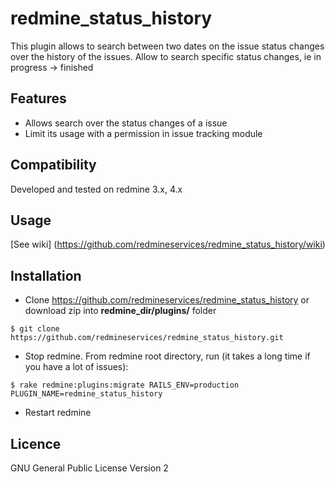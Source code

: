 redmine_status_history
==============================

This plugin allows to search between two dates on the issue status changes over the history of the issues.
Allow to search specific status changes, ie in progress -> finished

Features
--------

* Allows search over the status changes of a issue
* Limit its usage with a permission in issue tracking module

Compatibility
-------------

Developed and tested on redmine 3.x, 4.x

Usage
-----

[See wiki] (https://github.com/redmineservices/redmine_status_history/wiki)

Installation
------------

* Clone https://github.com/redmineservices/redmine_status_history or download zip into  **redmine_dir/plugins/** folder
```
$ git clone https://github.com/redmineservices/redmine_status_history.git
```
* Stop redmine. From redmine root directory, run (it takes a long time if you have a lot of issues): 
```
$ rake redmine:plugins:migrate RAILS_ENV=production PLUGIN_NAME=redmine_status_history
```
* Restart redmine

Licence
-------

GNU General Public License Version 2
